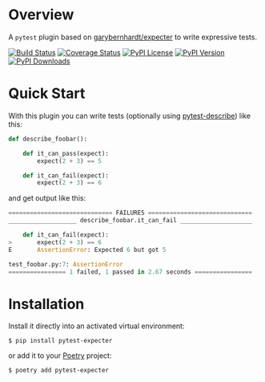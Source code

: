 # Overview

A `pytest` plugin based on [garybernhardt/expecter](https://github.com/garybernhardt/expecter) to write expressive tests.

[![Build Status](https://img.shields.io/github/actions/workflow/status/jacebrowning/pytest-expecter/main.yml)](https://github.com/jacebrowning/pytest-expecter/actions/workflows/main.yml)
[![Coverage Status](https://img.shields.io/coveralls/jacebrowning/pytest-expecter/develop.svg)](https://coveralls.io/r/jacebrowning/pytest-expecter)
[![PyPI License](https://img.shields.io/pypi/l/pytest-expecter.svg)](https://pypi.org/project/pytest-expecter)
[![PyPI Version](https://img.shields.io/pypi/v/pytest-expecter.svg)](https://pypi.org/project/pytest-expecter)
[![PyPI Downloads](https://img.shields.io/pypi/dm/pytest-expecter.svg?color=orange)](https://pypistats.org/packages/pytest-expecter)

# Quick Start

With this plugin you can write tests (optionally using [pytest-describe](https://github.com/pytest-dev/pytest-describe)) like this:

```python
def describe_foobar():

    def it_can_pass(expect):
        expect(2 + 3) == 5

    def it_can_fail(expect):
        expect(2 + 3) == 6
```

and get output like this:

```python
============================= FAILURES =============================
___________________ describe_foobar.it_can_fail ____________________

    def it_can_fail(expect):
>       expect(2 + 3) == 6
E       AssertionError: Expected 6 but got 5

test_foobar.py:7: AssertionError
================ 1 failed, 1 passed in 2.67 seconds ================
```

# Installation

Install it directly into an activated virtual environment:

```
$ pip install pytest-expecter
```

or add it to your [Poetry](https://python-poetry.org/docs/) project:

```
$ poetry add pytest-expecter
```
